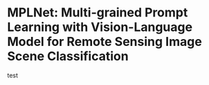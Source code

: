 # MPLNet:  Multi-grained Prompt Learning with Vision-Language Model for Remote Sensing Image Scene Classification

test